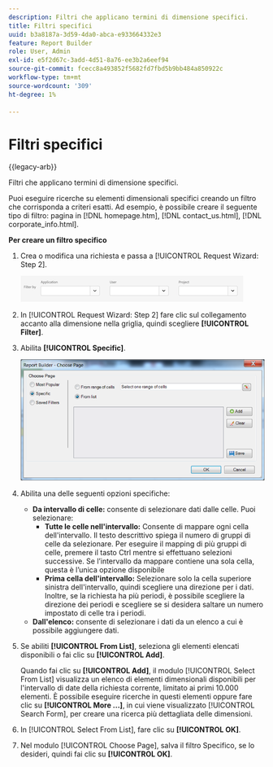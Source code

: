 ```yaml
---
description: Filtri che applicano termini di dimensione specifici.
title: Filtri specifici
uuid: b3a8187a-3d59-4da0-abca-e933664332e3
feature: Report Builder
role: User, Admin
exl-id: e5f2d67c-3add-4d51-8a76-ee3b2a6eef94
source-git-commit: fcecc8a493852f5682fd7fbd5b9bb484a850922c
workflow-type: tm+mt
source-wordcount: '309'
ht-degree: 1%

---
```


# Filtri specifici

{{legacy-arb}}

Filtri che applicano termini di dimensione specifici.

Puoi eseguire ricerche su elementi dimensionali specifici creando un filtro che corrisponda a criteri esatti. Ad esempio, è possibile creare il seguente tipo di filtro: pagina in [!DNL homepage.htm], [!DNL contact_us.html], [!DNL corporate_info.html].

**Per creare un filtro specifico**

1. Crea o modifica una richiesta e passa a [!UICONTROL Request Wizard: Step 2].

   ![Schermata che mostra le opzioni Filtro per: Applicazione, Utente e Progetto.](/help/admin/admin/assets/filter.png)

1. In [!UICONTROL Request Wizard: Step 2] fare clic sul collegamento accanto alla dimensione nella griglia, quindi scegliere **[!UICONTROL Filter]**.

1. Abilita **[!UICONTROL Specific]**.

   ![Schermata della finestra di dialogo Scegli pagina con l&#39;opzione Specific selezionata.](assets/choose_page_specific01.png)

1. Abilita una delle seguenti opzioni specifiche:

   * **Da intervallo di celle:** consente di selezionare dati dalle celle. Puoi selezionare:
      * **Tutte le celle nell&#39;intervallo:** Consente di mappare ogni cella dell&#39;intervallo. Il testo descrittivo spiega il numero di gruppi di celle da selezionare. Per eseguire il mapping di più gruppi di celle, premere il tasto Ctrl mentre si effettuano selezioni successive. Se l’intervallo da mappare contiene una sola cella, questa è l’unica opzione disponibile
      * **Prima cella dell&#39;intervallo:** Selezionare solo la cella superiore sinistra dell&#39;intervallo, quindi scegliere una direzione per i dati. Inoltre, se la richiesta ha più periodi, è possibile scegliere la direzione dei periodi e scegliere se si desidera saltare un numero impostato di celle tra i periodi.
   * **Dall&#39;elenco:** consente di selezionare i dati da un elenco a cui è possibile aggiungere dati.
1. Se abiliti **[!UICONTROL From List]**, seleziona gli elementi elencati disponibili o fai clic su **[!UICONTROL Add]**.

   Quando fai clic su **[!UICONTROL Add]**, il modulo [!UICONTROL Select From List] visualizza un elenco di elementi dimensionali disponibili per l&#39;intervallo di date della richiesta corrente, limitato ai primi 10.000 elementi. È possibile eseguire ricerche in questi elementi oppure fare clic su **[!UICONTROL More ...]**, in cui viene visualizzato [!UICONTROL Search Form], per creare una ricerca più dettagliata delle dimensioni.
1. In [!UICONTROL Select From List], fare clic su **[!UICONTROL OK]**.
1. Nel modulo [!UICONTROL Choose Page], salva il filtro Specifico, se lo desideri, quindi fai clic su **[!UICONTROL OK]**.
